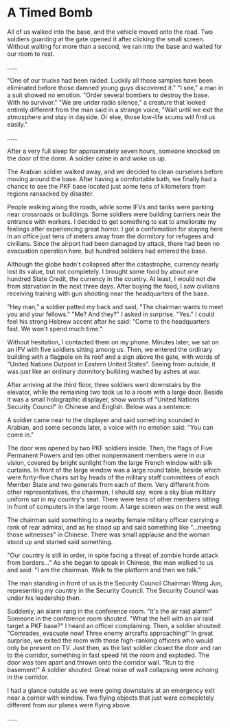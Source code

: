# A Timed Bomb

All of us walked into the base, and the vehicle moved onto the road. Two soldiers guarding at the gate opened it after clicking the small screen. Without waiting for more than a second, we ran into the base and waited for our room to rest.

......

"One of our trucks had been raided. Luckily all those samples have been eliminated before those damned young guys discovered it." "I see," a man in a suit showed no emotion. "Order several bombers to destroy the base. With no survivor." "We are under radio silence," a creature that looked entirely different from the man said in a strange voice, "Wait until we exit the atmosphere and stay in dayside. Or else, those low-life scums will find us easily."

......

After a very full sleep for approximately seven hours, someone knocked on the door of the dorm. A soldier came in and woke us up.

The Arabian soldier walked away, and we decided to clean ourselves before moving around the base. After having a comfortable bath, we finally had a chance to see the PKF base located just some tens of kilometers from regions ransacked by disaster.

People walking along the roads, while some IFVs and tanks were parking near crossroads or buildings. Some soldiers were building barriers near the entrance with workers. I decided to get something to eat to ameliorate my feelings after experiencing great horror. I got a confirmation for staying here in an office just tens of meters away from the dormitory for refugees and civilians. Since the airport had been damaged by attack, there had been no evacuation operation here, but hundred soldiers had entered the base. 

Although the globe hadn't collapsed after the catastrophe, currency nearly lost its value, but not completely. I brought some food by about one hundred State Credit, the currency in the country. At least, I would not die from starvation in the next three days. After buying the food, I saw civilians receiving training with gun shooting near the headquarters of the base.

"Hey man," a soldier patted my back and said, "The chairman wants to meet you and your fellows." "Me? And they?" I asked in surprise. "Yes." I could feel his strong Hebrew accent after he said: "Come to the headquarters fast. We won't spend much time."

Without hesitation, I contacted them on my phone. Minutes later, we sat on an IFV with five soldiers sitting among us. Then, we entered the ordinary building with a flagpole on its roof and a sign above the gate, with words of "United Nations Outpost in Eastern United States". Seeing from outside, it was just like an ordinary dormitory building washed by ashes at war.

After arriving at the third floor, three soldiers went downstairs by the elevator, while the remaining two took us to a room with a large door. Beside it was a small holographic displayer, show words of "United Nations Security Council" in Chinese and English. Below was a sentence:

A soldier came near to the displayer and said something sounded in Arabian, and some seconds later, a voice with no emotion said: "You can come in."

The door was opened by two PKF soldiers inside. Then, the flags of Five Permanent Powers and ten other nonpermanent members were in our vision, covered by bright sunlight from the large French window with silk curtains. In front of the large window was a large round table, beside which were forty-five chairs sat by heads of the military staff committees of each Member State and two generals from each of them. Very different from other representatives, the chairman, I should say, wore a sky blue military uniform sat in my country's seat. There were tens of other members sitting in front of computers in the large room. A large screen was on the west wall.

The chairman said something to a nearby female military officer carrying a rank of rear admiral, and as he stood up and said something like "...meeting those witnesses" in Chinese. There was small applause and the woman stood up and started said something.

"Our country is still in order, in spite facing a threat of zombie horde attack from borders..." As she began to speak in Chinese, the man walked to us and said: "I am the chairman. Walk to the platform and then we talk."

The man standing in front of us is the Security Council Chairman Wang Jun, representing my country in the Security Council. The Security Council was under his leadership then.

Suddenly, an alarm rang in the conference room. "It's the air raid alarm!" Someone in the conference room shouted. "What the hell with an air raid target a PKF base?" I heard an officer complaining. Then, a soldier shouted: "Comrades, evacuate now! Three enemy aircrafts approaching!" In great surprise, we exited the room with those high-ranking officers who would only be present on TV. Just then, as the last soldier closed the door and ran to the corridor, something in fast speed hit the room and exploded. The door was torn apart and thrown onto the corridor wall. "Run to the basement!" A soldier shouted. Great noise of wall collapsing were echoing in the corridor.

I had a glance outside as we were going downstairs at an emergency exit near a corner with window. Two flying objects that just were comepletely different from our planes were flying above.

......